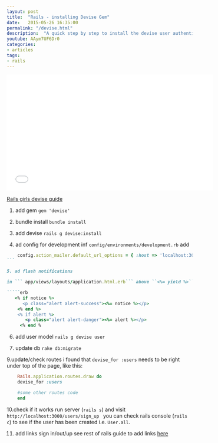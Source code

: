 ```yaml
---
layout: post
title:  "Rails - installing Devise Gem"
date:   2015-05-26 16:35:00
permalink: "/devise.html"
description:  "A quick step by step to install the devise user authentication gem in rails "
youtube: AAym7UF6Dr0
categories: 
- articles
tags:
- rails
---
```


<div class="videoWrapper">
<iframe width="560" height="315" src="//www.youtube.com/embed/{{page.youtube}}" frameborder="0" allowfullscreen></iframe>
</div>



[Rails girls devise guide](http://guides.railsgirls.com/devise/)


1. add gem 
``gem 'devise' ``

2. bundle install
``bundle install``

3. add devise
``rails g devise:install``

4. ad config for development
inf ``config/environments/development.rb`` add

````ruby
    config.action_mailer.default_url_options = { :host => 'localhost:3000' }
```

5. ad flash notifications

in ``` app/views/layouts/application.html.erb``` above ``<%= yield %>``

`````erb
   <% if notice %>
      <p class="alert alert-success"><%= notice %></p>
    <% end %>
    <% if alert %>
       <p class="alert alert-danger"><%= alert %></p>
     <% end %
````


6. add user  model 
``rails g devise user``

7. update db
``rake db:migrate``

9.update/check routes
i found that ``devise_for :users`` needs to be right under top of the page, like this:

```ruby
    Rails.application.routes.draw do
    devise_for :users

    #some other routes code
    end
`````

10.check if it works
run server (``rails s``) and visit ``http://localhost:3000/users/sign_up ``
you can check rails console (``rails c``) to see if the user has been created i.e. ``User.all``.

11. add links sign in/out/up
see rest of rails guide to add links [here](http://guides.railsgirls.com/devise/)